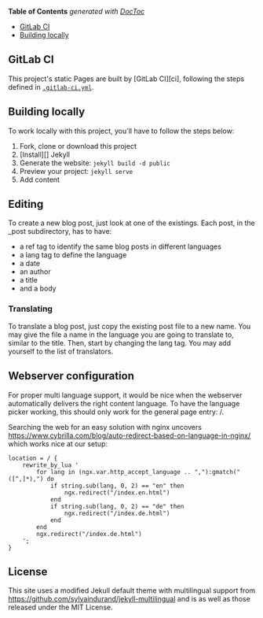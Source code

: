 <!-- START doctoc generated TOC please keep comment here to allow auto update -->
<!-- DON'T EDIT THIS SECTION, INSTEAD RE-RUN doctoc TO UPDATE -->
**Table of Contents**  *generated with [DocToc](https://github.com/thlorenz/doctoc)*

- [GitLab CI](#gitlab-ci)
- [Building locally](#building-locally)

<!-- END doctoc generated TOC please keep comment here to allow auto update -->

## GitLab CI

This project's static Pages are built by [GitLab CI][ci], following the steps
defined in [`.gitlab-ci.yml`](.gitlab-ci.yml).

## Building locally

To work locally with this project, you'll have to follow the steps below:

1. Fork, clone or download this project
1. [Install][] Jekyll
1. Generate the website: `jekyll build -d public`
1. Preview your project: `jekyll serve`
1. Add content

## Editing

To create a new blog post, just look at one of the existings.
Each post, in the \_post subdirectory, has to have:

* a ref tag to identify the same blog posts in different languages
* a lang tag to define the language
* a date
* an author
* a title
* and a body

### Translating

To translate a blog post, just copy the existing post file to a new name. You may give the file a name in the language you are going to translate to, similar to the title.
Then, start by changing the lang tag. You may add yourself to the list of translators.

## Webserver configuration

For proper multi language support, it would be nice when the webserver automatically delivers the right content language.
To have the language picker working, this should only work for the general page entry: /.

Searching the web for an easy solution with nginx uncovers https://www.cybrilla.com/blog/auto-redirect-based-on-language-in-nginx/ which works nice at our setup:

```
location = / {
	rewrite_by_lua '
		for lang in (ngx.var.http_accept_language .. ","):gmatch("([^,]*),") do
			if string.sub(lang, 0, 2) == "en" then
				ngx.redirect("/index.en.html")
			end
			if string.sub(lang, 0, 2) == "de" then
				ngx.redirect("/index.de.html")
			end
		end
		ngx.redirect("/index.de.html")
	';
}
```

## License

This site uses a modified Jekull default theme with multilingual support from https://github.com/sylvaindurand/jekyll-multilingual and is as well as those released under the MIT License.

